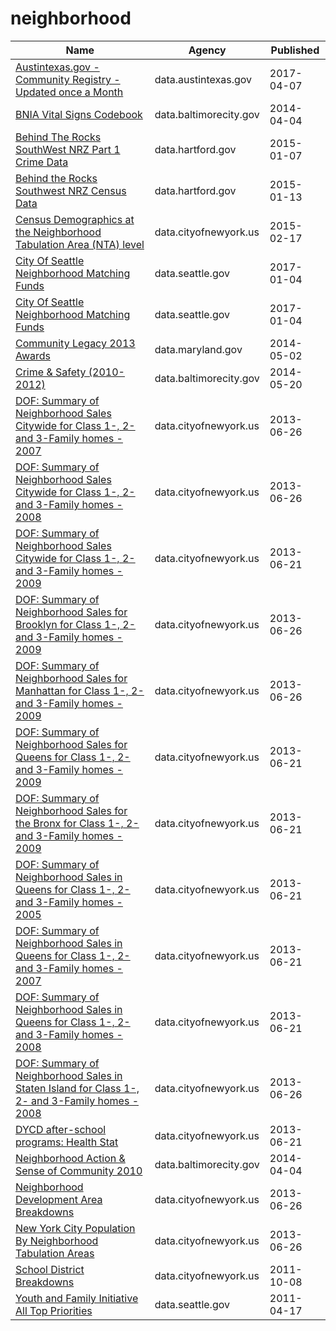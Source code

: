 # neighborhood

Name | Agency | Published
---- | ---- | ---------
[Austintexas.gov - Community Registry - Updated once a Month](../socrata/u3yy-shmz.md) | data.austintexas.gov | 2017-04-07
[BNIA Vital Signs Codebook](../socrata/ryvy-9zw6.md) | data.baltimorecity.gov | 2014-04-04
[Behind The Rocks SouthWest NRZ Part 1 Crime Data](../socrata/gjqg-9572.md) | data.hartford.gov | 2015-01-07
[Behind the Rocks Southwest NRZ Census Data](../socrata/99t6-wshd.md) | data.hartford.gov | 2015-01-13
[Census Demographics at the Neighborhood Tabulation Area (NTA) level](../socrata/rnsn-acs2.md) | data.cityofnewyork.us | 2015-02-17
[City Of Seattle Neighborhood Matching Funds](../socrata/pr2n-4pn6.md) | data.seattle.gov | 2017-01-04
[City Of Seattle Neighborhood Matching Funds](../socrata/pr2n-4pn6.md) | data.seattle.gov | 2017-01-04
[Community Legacy 2013 Awards](../socrata/nqax-y2nk.md) | data.maryland.gov | 2014-05-02
[Crime & Safety (2010-2012)](../socrata/ieq6-dzfz.md) | data.baltimorecity.gov | 2014-05-20
[DOF: Summary of Neighborhood Sales Citywide for Class 1-, 2- and 3-Family homes - 2007](../socrata/hdu7-ujt4.md) | data.cityofnewyork.us | 2013-06-26
[DOF: Summary of Neighborhood Sales Citywide for Class 1-, 2- and 3-Family homes - 2008](../socrata/ugc2-6t2g.md) | data.cityofnewyork.us | 2013-06-26
[DOF: Summary of Neighborhood Sales Citywide for Class 1-, 2- and 3-Family homes - 2009](../socrata/5ps9-yuef.md) | data.cityofnewyork.us | 2013-06-21
[DOF: Summary of Neighborhood Sales for Brooklyn for Class 1-, 2- and 3-Family homes - 2009](../socrata/nbun-a9vi.md) | data.cityofnewyork.us | 2013-06-26
[DOF: Summary of Neighborhood Sales for Manhattan for Class 1-, 2- and 3-Family homes - 2009](../socrata/5yay-3jd5.md) | data.cityofnewyork.us | 2013-06-26
[DOF: Summary of Neighborhood Sales for Queens for Class 1-, 2- and 3-Family homes - 2009](../socrata/948r-3ads.md) | data.cityofnewyork.us | 2013-06-21
[DOF: Summary of Neighborhood Sales for the Bronx for Class 1-, 2- and 3-Family homes - 2009](../socrata/w4v6-3sdt.md) | data.cityofnewyork.us | 2013-06-21
[DOF: Summary of Neighborhood Sales in Queens for Class 1-, 2- and 3-Family homes - 2005](../socrata/7fnf-kyf4.md) | data.cityofnewyork.us | 2013-06-21
[DOF: Summary of Neighborhood Sales in Queens for Class 1-, 2- and 3-Family homes - 2007](../socrata/hcv4-fhfs.md) | data.cityofnewyork.us | 2013-06-21
[DOF: Summary of Neighborhood Sales in Queens for Class 1-, 2- and 3-Family homes - 2008](../socrata/aa5u-mys6.md) | data.cityofnewyork.us | 2013-06-21
[DOF: Summary of Neighborhood Sales in Staten Island for Class 1-, 2- and 3-Family homes - 2008](../socrata/rp8m-vm93.md) | data.cityofnewyork.us | 2013-06-26
[DYCD after-school programs: Health Stat](../socrata/9f5k-vxxv.md) | data.cityofnewyork.us | 2013-06-21
[Neighborhood Action & Sense of Community 2010](../socrata/ipje-efsv.md) | data.baltimorecity.gov | 2014-04-04
[Neighborhood Development Area Breakdowns](../socrata/urvc-2kdr.md) | data.cityofnewyork.us | 2013-06-26
[New York City Population By Neighborhood Tabulation Areas](../socrata/swpk-hqdp.md) | data.cityofnewyork.us | 2013-06-26
[School District Breakdowns](../socrata/g3vh-kbnw.md) | data.cityofnewyork.us | 2011-10-08
[Youth and Family Initiative All Top Priorities](../socrata/s3q4-fh73.md) | data.seattle.gov | 2011-04-17

